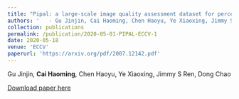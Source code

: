 ```yaml
---
title: "Pipal: a large-scale image quality assessment dataset for perceptual image restoration"
authors: '   - Gu Jinjin, Cai Haoming, Chen Haoyu, Ye Xiaoxing, Jimmy S Ren, Dong Chao'
collection: publications
permalink: /publication/2020-05-01-PIPAL-ECCV-1
date: 2020-05-18
venue: 'ECCV'
paperurl: 'https://arxiv.org/pdf/2007.12142.pdf'
---
```


Gu Jinjin, **Cai Haoming**, Chen Haoyu, Ye Xiaoxing, Jimmy S Ren, Dong Chao

[Download paper here]('https://arxiv.org/pdf/2007.12142.pdf')